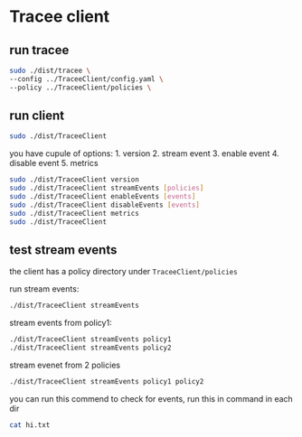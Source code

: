 # Tracee client

## run tracee

``` bash
sudo ./dist/tracee \
--config ../TraceeClient/config.yaml \
--policy ../TraceeClient/policies \
```

## run client

``` bash
sudo ./dist/TraceeClient 
```

you have cupule of options:
    1. version
    2. stream event
    3. enable event
    4. disable event
    5. metrics

``` bash
sudo ./dist/TraceeClient version
sudo ./dist/TraceeClient streamEvents [policies]
sudo ./dist/TraceeClient enableEvents [events]
sudo ./dist/TraceeClient disableEvents [events]
sudo ./dist/TraceeClient metrics
sudo ./dist/TraceeClient 
```

## test stream events

the client has a policy directory under `TraceeClient/policies`

run stream events:

```bash
./dist/TraceeClient streamEvents
```

stream events from policy1:

```bash
./dist/TraceeClient streamEvents policy1
./dist/TraceeClient streamEvents policy2
```

stream evenet from 2 policies

``` bash
./dist/TraceeClient streamEvents policy1 policy2
```

you can run this commend to check for events,
run this in command in each dir

``` bash
cat hi.txt
```

